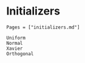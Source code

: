 # Initializers

```@index
Pages = ["initializers.md"]
```

```@docs
Uniform
Normal
Xavier
Orthogonal
```
